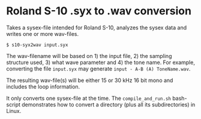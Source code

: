 # Roland S-10 .syx to .wav conversion

Takes a sysex-file intended for Roland S-10, analyzes the sysex data and writes one or more wav-files.

`$ s10-syx2wav input.syx`

The wav-filename will be based on 1) the input file, 2) the sampling structure used, 3) what wave parameter and 4) the tone name. For example, converting the file `input.syx` may generate `input - A-B (A) ToneName.wav`.

The resulting wav-file(s) will be either 15 or 30 kHz 16 bit mono and includes the loop information.

It only converts one sysex-file at the time. The `compile_and_run.sh` bash-script demonstrates how to convert a directory (plus all its subdirectories) in Linux.
